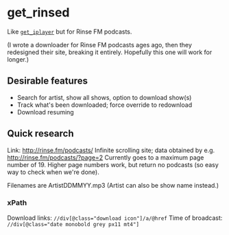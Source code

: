 # get_rinsed

Like [`get_iplayer`](https://github.com/dinkypumpkin/get_iplayer) but
for Rinse FM podcasts.

(I wrote a downloader for Rinse FM podcasts ages ago, then they
redesigned their site, breaking it entirely. Hopefully this one will
work for longer.)

## Desirable features
* Search for artist, show all shows, option to download show(s)
* Track what's been downloaded; force override to redownload
* Download resuming

## Quick research
Link: http://rinse.fm/podcasts/
Infinite scrolling site; data obtained by e.g.
http://rinse.fm/podcasts/?page=2
Currently goes to a maximum page number of 19.
Higher page numbers work, but return no podcasts (so easy way to check
when we're done).

Filenames are ArtistDDMMYY.mp3 (Artist can also be show name instead.)

### xPath
Download links: `//div[@class="download icon"]/a/@href`
Time of broadcast: `//div[@class="date monobold grey px11 mt4"]`

